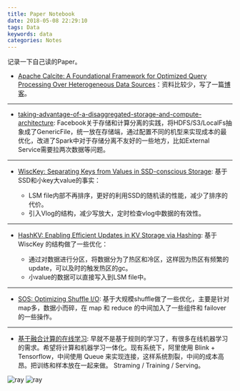 ```yaml
---
title: Paper Notebook
date: 2018-05-08 22:29:10
tags: Data
keywords: data
categories: Notes
---
```

记录一下自己读的Paper。

* [Apache Calcite: A Foundational Framework for Optimized Query Processing Over Heterogeneous Data Sources](https://arxiv.org/abs/1802.10233)：资料比较少，写了一篇[博客](http://www.liaojiayi.com/calcite-paper/)。

***

* [taking-advantage-of-a-disaggregated-storage-and-compute-architecture](https://databricks.com/session/taking-advantage-of-a-disaggregated-storage-and-compute-architecture): Facebook关于存储和计算分离的实践，将HDFS/S3/LocalFs抽象成了GenericFile，统一放在存储端，通过配置不同的机型来实现成本的最优化，改进了Spark中对于存储分离不友好的一些地方，比如External Service需要拉两次数据等问题。

***

* [WiscKey: Separating Keys from Values
in SSD-conscious Storage](https://www.usenix.org/system/files/conference/fast16/fast16-papers-lu.pdf): 基于SSD和小key大value的事实：

	* LSM file内部不再排序，更好的利用SSD的随机读的性能，减少了排序的代价。  
	* 引入Vlog的结构，减少写放大，定时检查vlog中数据的有效性。

***

* [HashKV: Enabling Efficient Updates in KV Storage via Hashing](https://www.usenix.org/system/files/conference/atc18/atc18-chan.pdf): 基于 WiscKey 的结构做了一些优化：

	* 通过对数据进行分区，将数据分为了热区和冷区，这样因为热区有频繁的update，可以及时的触发热区的gc。
	* 小value的数据可以直接写入到LSM file中。

	
***

* [SOS: Optimizing Shuffle I/O](https://vimeo.com/274418771): 基于大规模shuffle做了一些优化，主要是针对map多，数据小而碎，在 map 和 reduce 的中间加入了一些组件和 failover 的一些操作。

***

* [基于融合计算的在线学习](https://47.96.246.115/community/activities/698/review/839): 早就不是基于规则的学习了，有很多在线机器学习的需求。希望将计算和机器学习一体化。现有系统下，阿里使用 Blink + Tensorflow，中间使用 Queue 来实现连接，这样系统割裂，中间的成本高昂。把训练和样本放在一起来做。 Straming / Training / Serving。

![ray](http://www.liaojiayi.com/assets/ray.jpg)
![ray](http://www.liaojiayi.com/assets/ray-target.jpg)